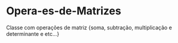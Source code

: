 # Opera-es-de-Matrizes
Classe com operações de matriz {soma, subtração, multiplicação e determinante e etc...}
